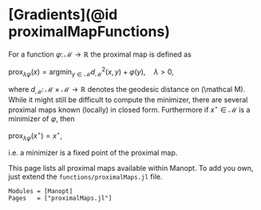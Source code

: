 # [Gradients](@id proximalMapFunctions)
For a function $\varphi\colon\mathcal M \to\mathbb R$ the proximal map is defined
as

$\displaystyle\operatorname{prox}_{\lambda\varphi}(x)
= \operatorname*{argmin}_{y\in\mathcal M} d_{\mathcal M}^2(x,y) + \varphi(y),
\quad \lambda > 0,$

where $d_{\mathcal M}\colon \mathcal M \times \mathcal M \to \mathbb R$ denotes
the geodesic distance on \(\mathcal M\). While it might still be difficult to
compute the minimizer, there are several proximal maps known (locally) in closed
form. Furthermore if $x^{\star} \in\mathcal M$ is a minimizer of $\varphi$, then

$\displaystyle\operatorname{prox}_{\lambda\varphi}(x^\star) = x^\star,$

i.e. a minimizer is a fixed point of the proximal map.

This page lists all proximal maps available within Manopt. To add you own, just
extend the `functions/proximalMaps.jl` file.

```@autodocs
Modules = [Manopt]
Pages   = ["proximalMaps.jl"]
```
